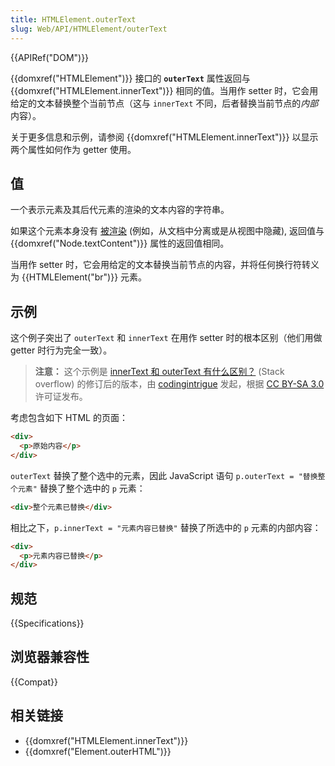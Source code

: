 ```yaml
---
title: HTMLElement.outerText
slug: Web/API/HTMLElement/outerText
---
```


{{APIRef("DOM")}}

{{domxref("HTMLElement")}} 接口的 **`outerText`** 属性返回与 {{domxref("HTMLElement.innerText")}} 相同的值。当用作 setter 时，它会用给定的文本替换整个当前节点（这与 `innerText` 不同，后者替换当前节点的*内部*内容）。

关于更多信息和示例，请参阅 {{domxref("HTMLElement.innerText")}} 以显示两个属性如何作为 getter 使用。

## 值

一个表示元素及其后代元素的渲染的文本内容的字符串。

如果这个元素本身没有 [被渲染](https://html.spec.whatwg.org/multipage/rendering.html#being-rendered) (例如，从文档中分离或是从视图中隐藏), 返回值与 {{domxref("Node.textContent")}} 属性的返回值相同。

当用作 setter 时，它会用给定的文本替换当前节点的内容，并将任何换行符转义为 {{HTMLElement("br")}} 元素。

## 示例

这个例子突出了 `outerText` 和 `innerText` 在用作 setter 时的根本区别（他们用做 getter 时行为完全一致）。

> **注意：** 这个示例是 [innerText 和 outerText 有什么区别？](https://stackoverflow.com/questions/18481382/what-is-the-difference-between-innertext-and-outertext/18481435#18481435) (Stack overflow) 的修订后的版本，由 [codingintrigue](https://stackoverflow.com/users/571194/codingintrigue) 发起，根据 [CC BY-SA 3.0](https://creativecommons.org/licenses/by-sa/3.0/) 许可证发布。

考虑包含如下 HTML 的页面：

```html
<div>
  <p>原始内容</p>
</div>
```

`outerText` 替换了整个选中的元素，因此 JavaScript 语句 `p.outerText = "替换整个元素"` 替换了整个选中的 `p` 元素：

```html
<div>整个元素已替换</div>
```

相比之下，`p.innerText = "元素内容已替换"` 替换了所选中的 `p` 元素的内部内容：

```html
<div>
  <p>元素内容已替换</p>
</div>
```

## 规范

{{Specifications}}

## 浏览器兼容性

{{Compat}}

## 相关链接

- {{domxref("HTMLElement.innerText")}}
- {{domxref("Element.outerHTML")}}
